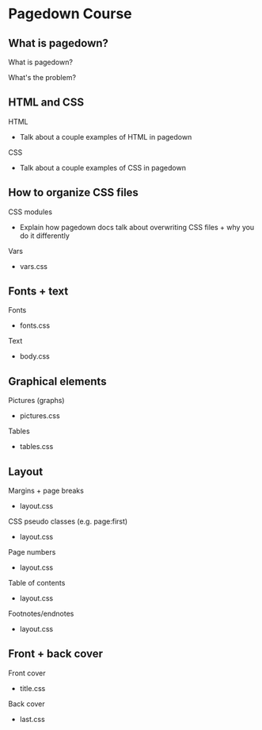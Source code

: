 # Pagedown Course

## What is pagedown? 

What is pagedown?

What's the problem?

## HTML and CSS

HTML
- Talk about a couple examples of HTML in pagedown

CSS
- Talk about a couple examples of CSS in pagedown

## How to organize CSS files

CSS modules
- Explain how pagedown docs talk about overwriting CSS files + why you do it differently

Vars
- vars.css

## Fonts + text

Fonts
- fonts.css

Text
- body.css

## Graphical elements

Pictures (graphs)
- pictures.css

Tables
- tables.css

## Layout

Margins + page breaks
- layout.css

CSS pseudo classes (e.g. page:first)
- layout.css

Page numbers
- layout.css

Table of contents
- layout.css

Footnotes/endnotes
- layout.css

## Front + back cover

Front cover
- title.css

Back cover
- last.css


